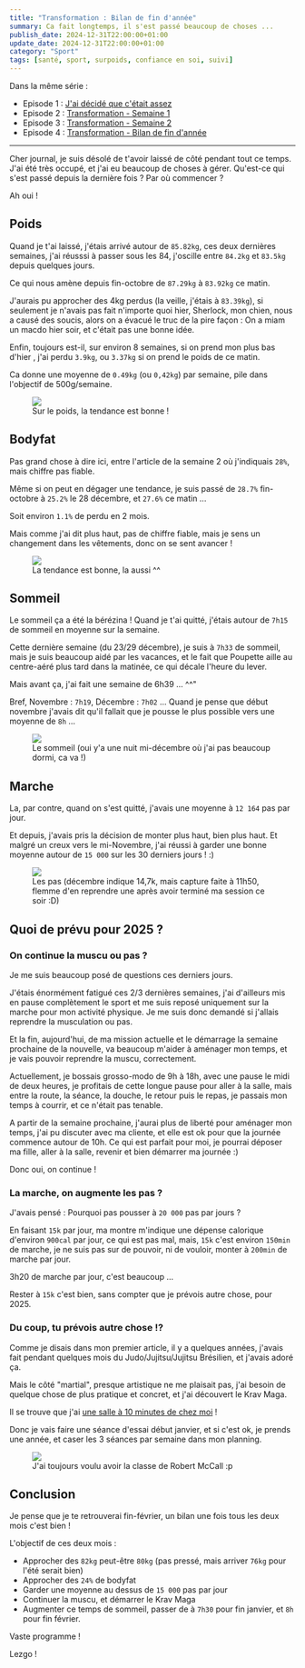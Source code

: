 ```yaml
---
title: "Transformation : Bilan de fin d'année"
summary: Ca fait longtemps, il s'est passé beaucoup de choses ...
publish_date: 2024-12-31T22:00:00+01:00
update_date: 2024-12-31T22:00:00+01:00
category: "Sport"
tags: [santé, sport, surpoids, confiance en soi, suivi]
---
```


Dans la même série :

- Episode 1 : [J'ai décidé que c'était assez](/blog/j-ai-decide-que-c-etait-assez/)
- Episode 2 : [Transformation - Semaine 1](/blog/transformation-semaine-1/)
- Episode 3 : [Transformation - Semaine 2](/blog/transformation-semaine-2/)
- Episode 4 : [Transformation - Bilan de fin d'année](/blog/transformation-bilan-de-fin-d-annee/)

---

Cher journal, je suis désolé de t'avoir laissé de côté pendant tout ce temps. J'ai été très occupé, et j'ai eu beaucoup de choses à gérer. Qu'est-ce qui s'est passé depuis la dernière fois ? Par où commencer ?

Ah oui !

## Poids

Quand je t'ai laissé, j'étais arrivé autour de `85.82kg`, ces deux dernières semaines, j'ai réusssi à passer sous les 84, j'oscille entre `84.2kg` et `83.5kg` depuis quelques jours.

Ce qui nous amène depuis fin-octobre de `87.29kg` à `83.92kg` ce matin.

J'aurais pu approcher des 4kg perdus (la veille, j'étais à `83.39kg`), si seulement je n'avais pas fait n'importe quoi hier, Sherlock, mon chien, nous a causé des soucis, alors on a évacué le truc de la pire façon : On a miam un macdo hier soir, et c'était pas une bonne idée.

Enfin, toujours est-il, sur environ 8 semaines, si on prend mon plus bas d'hier , j'ai perdu `3.9kg`, ou `3.37kg` si on prend le poids de ce matin.

Ca donne une moyenne de `0.49kg` (ou `0,42kg`) par semaine, pile dans l'objectif de 500g/semaine.

<figure>
  <img src="/media/images/blog/illustration/2024-12-31/poids.jpg" />
  <figcaption>Sur le poids, la tendance est bonne !</figcaption>
</figure>

## Bodyfat

Pas grand chose à dire ici, entre l'article de la semaine 2 où j'indiquais `28%`, mais chiffre pas fiable.

Même si on peut en dégager une tendance, je suis passé de `28.7%` fin-octobre à `25.2%` le 28 décembre, et `27.6%` ce matin ...

Soit environ `1.1%` de perdu en 2 mois.

Mais comme j'ai dit plus haut, pas de chiffre fiable, mais je sens un changement dans les vêtements, donc on se sent avancer !

<figure>
  <img src="/media/images/blog/illustration/2024-12-31/bodyfat.jpg" />
  <figcaption>La tendance est bonne, la aussi ^^</figcaption>
</figure>

## Sommeil

Le sommeil ça a été la bérézina ! Quand je t'ai quitté, j'étais autour de `7h15` de sommeil en moyenne sur la semaine.

Cette dernière semaine (du 23/29 décembre), je suis à `7h33` de sommeil, mais je suis beaucoup aidé par les vacances, et le fait que Poupette aille au centre-aéré plus tard dans la matinée, ce qui décale l'heure du lever.

Mais avant ça, j'ai fait une semaine de 6h39 ... ^^"

Bref, Novembre : `7h19`, Décembre : `7h02` ... Quand je pense que début novembre j'avais dit qu'il fallait que je pousse le plus possible vers une moyenne de `8h` ...

<figure>
  <img src="/media/images/blog/illustration/2024-12-31/sommeil.png" />
  <figcaption>Le sommeil (oui y'a une nuit mi-décembre où j'ai pas beaucoup dormi, ca va !)</figcaption>
</figure>

## Marche

La, par contre, quand on s'est quitté, j'avais une moyenne à `12 164` pas par jour.

Et depuis, j'avais pris la décision de monter plus haut, bien plus haut. Et malgré un creux vers le mi-Novembre, j'ai réussi à garder une bonne moyenne autour de `15 000` sur les 30 derniers jours ! :)

<figure>
  <img src="/media/images/blog/illustration/2024-12-31/pas.png" />
  <figcaption>Les pas (décembre indique 14,7k, mais capture faite à 11h50, flemme d'en reprendre une après avoir terminé ma session ce soir :D)</figcaption>
</figure>

## Quoi de prévu pour 2025 ?

### On continue la muscu ou pas ?

Je me suis beaucoup posé de questions ces derniers jours.

J'étais énormément fatigué ces 2/3 dernières semaines, j'ai d'ailleurs mis en pause complètement le sport et me suis reposé uniquement sur la marche pour mon activité physique. Je me suis donc demandé si j'allais reprendre la musculation ou pas.

Et la fin, aujourd'hui, de ma mission actuelle et le démarrage la semaine prochaine de la nouvelle, va beaucoup m'aider à aménager mon temps, et je vais pouvoir reprendre la muscu, correctement.

Actuellement, je bossais grosso-modo de 9h à 18h, avec une pause le midi de deux heures, je profitais de cette longue pause pour aller à la salle, mais entre la route, la séance, la douche, le retour puis le repas, je passais mon temps à courrir, et ce n'était pas tenable.

A partir de la semaine prochaine, j'aurai plus de liberté pour aménager mon temps, j'ai pu discuter avec ma cliente, et elle est ok pour que la journée commence autour de 10h. Ce qui est parfait pour moi, je pourrai déposer ma fille, aller à la salle, revenir et bien démarrer ma journée :)

Donc oui, on continue !

### La marche, on augmente les pas ?

J'avais pensé : Pourquoi pas pousser à `20 000` pas par jours ?

En faisant `15k` par jour, ma montre m'indique une dépense calorique d'environ `900cal` par jour, ce qui est pas mal, mais, `15k` c'est environ `150min` de marche, je ne suis pas sur de pouvoir, ni de vouloir, monter à `200min` de marche par jour.

3h20 de marche par jour, c'est beaucoup ...

Rester à `15k` c'est bien, sans compter que je prévois autre chose, pour 2025.

### Du coup, tu prévois autre chose !?

Comme je disais dans mon premier article, il y a quelques années, j'avais fait pendant quelques mois du Judo/Jujitsu/Jujitsu Brésilien, et j'avais adoré ça.

Mais le côté "martial", presque artistique ne me plaisait pas, j'ai besoin de quelque chose de plus pratique et concret, et j'ai découvert le Krav Maga.

Il se trouve que j'ai [une salle à 10 minutes de chez moi](https://kravmagastylemouscron.be) !

Donc je vais faire une séance d'essai début janvier, et si c'est ok, je prends une année, et caser les 3 séances par semaine dans mon planning.

<figure>
  <img src="/media/images/blog/illustration/2024-12-31/robert-mccall.jpg" />
  <figcaption>J'ai toujours voulu avoir la classe de Robert McCall :p</figcaption>
</figure>

## Conclusion

Je pense que je te retrouverai fin-février, un bilan une fois tous les deux mois c'est bien !

L'objectif de ces deux mois :

- Approcher des `82kg` peut-être `80kg` (pas pressé, mais arriver `76kg` pour l'été serait bien)
- Approcher des `24%` de bodyfat
- Garder une moyenne au dessus de `15 000` pas par jour
- Continuer la muscu, et démarrer le Krav Maga
- Augmenter ce temps de sommeil, passer de à `7h30` pour fin janvier, et `8h` pour fin février.

Vaste programme !

Lezgo !
